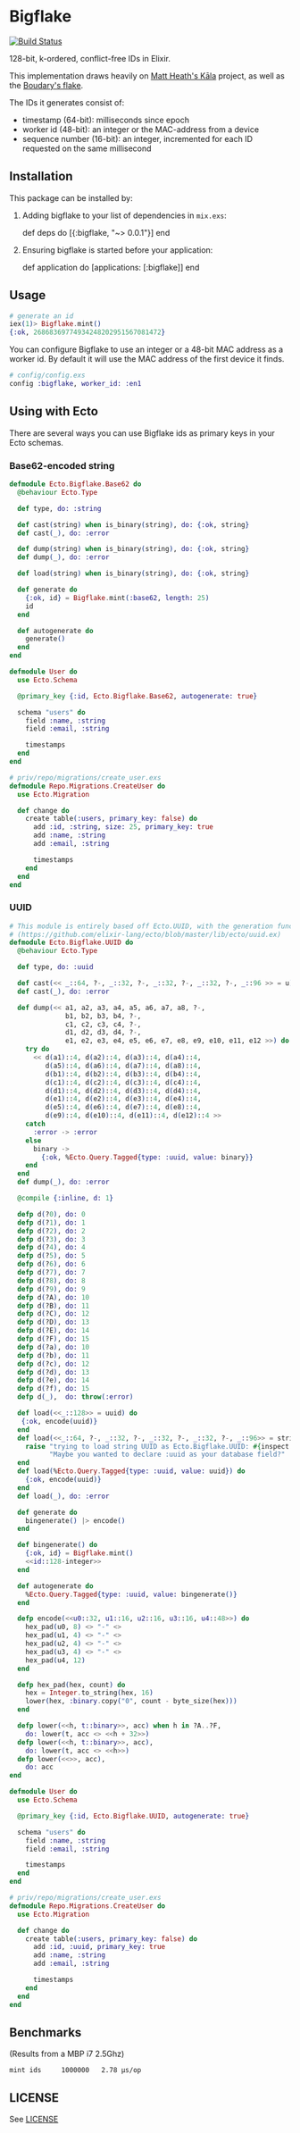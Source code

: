 # Bigflake

[![Build Status](https://travis-ci.org/stevedomin/bigflake.svg?branch=master)](https://travis-ci.org/stevedomin/bigflake)

128-bit, k-ordered, conflict-free IDs in Elixir.

This implementation draws heavily on [Matt Heath's Kāla](https://github.com/mattheath/kala) project, as well as the
[Boudary's flake](https://github.com/boundary/flake).

The IDs it generates consist of:
- timestamp (64-bit): milliseconds since epoch
- worker id (48-bit): an integer or the MAC-address from a device
- sequence number (16-bit): an integer, incremented for each ID requested on the same millisecond

## Installation

This package can be installed by:

  1. Adding bigflake to your list of dependencies in `mix.exs`:

        def deps do
          [{:bigflake, "~> 0.0.1"}]
        end

  2. Ensuring bigflake is started before your application:

        def application do
          [applications: [:bigflake]]
        end

## Usage

```elixir
# generate an id
iex(1)> Bigflake.mint()
{:ok, 26868369774934248202951567081472}
```

You can configure Bigflake to use an integer or a 48-bit MAC address as a worker id.
By default it will use the MAC address of the first device it finds.

```elixir
# config/config.exs
config :bigflake, worker_id: :en1
```

## Using with Ecto

There are several ways you can use Bigflake ids as primary keys in your Ecto schemas.

### Base62-encoded string

```elixir
defmodule Ecto.Bigflake.Base62 do
  @behaviour Ecto.Type

  def type, do: :string

  def cast(string) when is_binary(string), do: {:ok, string}
  def cast(_), do: :error

  def dump(string) when is_binary(string), do: {:ok, string}
  def dump(_), do: :error

  def load(string) when is_binary(string), do: {:ok, string}

  def generate do
    {:ok, id} = Bigflake.mint(:base62, length: 25)
    id
  end

  def autogenerate do
    generate()
  end
end

defmodule User do
  use Ecto.Schema

  @primary_key {:id, Ecto.Bigflake.Base62, autogenerate: true}

  schema "users" do
    field :name, :string
    field :email, :string

    timestamps
  end
end

# priv/repo/migrations/create_user.exs
defmodule Repo.Migrations.CreateUser do
  use Ecto.Migration

  def change do
    create table(:users, primary_key: false) do
      add :id, :string, size: 25, primary_key: true
      add :name, :string
      add :email, :string

      timestamps
    end
  end
end
```

### UUID

```elixir
# This module is entirely based off Ecto.UUID, with the generation functions changed.
# (https://github.com/elixir-lang/ecto/blob/master/lib/ecto/uuid.ex)
defmodule Ecto.Bigflake.UUID do
  @behaviour Ecto.Type

  def type, do: :uuid

  def cast(<< _::64, ?-, _::32, ?-, _::32, ?-, _::32, ?-, _::96 >> = u), do: {:ok, u}
  def cast(_), do: :error

  def dump(<< a1, a2, a3, a4, a5, a6, a7, a8, ?-,
              b1, b2, b3, b4, ?-,
              c1, c2, c3, c4, ?-,
              d1, d2, d3, d4, ?-,
              e1, e2, e3, e4, e5, e6, e7, e8, e9, e10, e11, e12 >>) do
    try do
      << d(a1)::4, d(a2)::4, d(a3)::4, d(a4)::4,
         d(a5)::4, d(a6)::4, d(a7)::4, d(a8)::4,
         d(b1)::4, d(b2)::4, d(b3)::4, d(b4)::4,
         d(c1)::4, d(c2)::4, d(c3)::4, d(c4)::4,
         d(d1)::4, d(d2)::4, d(d3)::4, d(d4)::4,
         d(e1)::4, d(e2)::4, d(e3)::4, d(e4)::4,
         d(e5)::4, d(e6)::4, d(e7)::4, d(e8)::4,
         d(e9)::4, d(e10)::4, d(e11)::4, d(e12)::4 >>
    catch
      :error -> :error
    else
      binary ->
        {:ok, %Ecto.Query.Tagged{type: :uuid, value: binary}}
    end
  end
  def dump(_), do: :error

  @compile {:inline, d: 1}

  defp d(?0), do: 0
  defp d(?1), do: 1
  defp d(?2), do: 2
  defp d(?3), do: 3
  defp d(?4), do: 4
  defp d(?5), do: 5
  defp d(?6), do: 6
  defp d(?7), do: 7
  defp d(?8), do: 8
  defp d(?9), do: 9
  defp d(?A), do: 10
  defp d(?B), do: 11
  defp d(?C), do: 12
  defp d(?D), do: 13
  defp d(?E), do: 14
  defp d(?F), do: 15
  defp d(?a), do: 10
  defp d(?b), do: 11
  defp d(?c), do: 12
  defp d(?d), do: 13
  defp d(?e), do: 14
  defp d(?f), do: 15
  defp d(_),  do: throw(:error)

  def load(<<_::128>> = uuid) do
   {:ok, encode(uuid)}
  end
  def load(<<_::64, ?-, _::32, ?-, _::32, ?-, _::32, ?-, _::96>> = string) do
    raise "trying to load string UUID as Ecto.Bigflake.UUID: #{inspect string}. " <>
          "Maybe you wanted to declare :uuid as your database field?"
  end
  def load(%Ecto.Query.Tagged{type: :uuid, value: uuid}) do
    {:ok, encode(uuid)}
  end
  def load(_), do: :error

  def generate do
    bingenerate() |> encode()
  end

  def bingenerate() do
    {:ok, id} = Bigflake.mint()
    <<id::128-integer>>
  end

  def autogenerate do
    %Ecto.Query.Tagged{type: :uuid, value: bingenerate()}
  end

  defp encode(<<u0::32, u1::16, u2::16, u3::16, u4::48>>) do
    hex_pad(u0, 8) <> "-" <>
    hex_pad(u1, 4) <> "-" <>
    hex_pad(u2, 4) <> "-" <>
    hex_pad(u3, 4) <> "-" <>
    hex_pad(u4, 12)
  end

  defp hex_pad(hex, count) do
    hex = Integer.to_string(hex, 16)
    lower(hex, :binary.copy("0", count - byte_size(hex)))
  end

  defp lower(<<h, t::binary>>, acc) when h in ?A..?F,
    do: lower(t, acc <> <<h + 32>>)
  defp lower(<<h, t::binary>>, acc),
    do: lower(t, acc <> <<h>>)
  defp lower(<<>>, acc),
    do: acc
end

defmodule User do
  use Ecto.Schema

  @primary_key {:id, Ecto.Bigflake.UUID, autogenerate: true}

  schema "users" do
    field :name, :string
    field :email, :string

    timestamps
  end
end

# priv/repo/migrations/create_user.exs
defmodule Repo.Migrations.CreateUser do
  use Ecto.Migration

  def change do
    create table(:users, primary_key: false) do
      add :id, :uuid, primary_key: true
      add :name, :string
      add :email, :string

      timestamps
    end
  end
end
```

## Benchmarks

(Results from a MBP i7 2.5Ghz)

```
mint ids     1000000   2.78 µs/op
```

## LICENSE

See [LICENSE](https://github.com/stevedomin/bigflake/blob/master/LICENSE)
